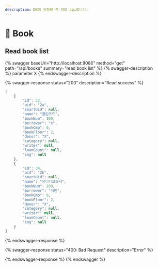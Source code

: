 ```yaml
---
description: DB에 저장된 책 정보 api입니다.
---
```


# 📔 Book

## Read book list

{% swagger baseUrl="http://localhost:8080" method="get" path="/api/books" summary="read book list" %}
{% swagger-description %}
parameter X
{% endswagger-description %}

{% swagger-response status="200" description="Read success" %}
```javascript
[
    {
        "id": 33,
        "uid": "2a",
        "smartUid": null,
        "name": "클린코드",
        "bookNum": 100,
        "borrower": "X",
        "bookCmp": 0,
        "bookFloor": 2,
        "donor": "X",
        "category": null,
        "writer": null,
        "loanCount": null,
        "img": null
    },
    {
        "id": 34,
        "uid": "2b",
        "smartUid": null,
        "name": "유니티교과서",
        "bookNum": 200,
        "borrower": "서빈",
        "bookCmp": 0,
        "bookFloor": 2,
        "donor": "X",
        "category": null,
        "writer": null,
        "loanCount": null,
        "img": null
    }
]
```
{% endswagger-response %}

{% swagger-response status="400: Bad Request" description="Error" %}

{% endswagger-response %}
{% endswagger %}
